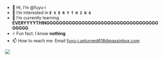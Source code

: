 

- 👋 Hi, I’m @fuyu-i
- 👀 I’m interested in **`E V E R Y T H I N G`**
- 🌱 I’m currently learning **EVERYYYYTHINGGGGGGGGGGGGGGGGGGGGGGGGGGGGGGGGGGGGGGGG**
- ⚡ Fun fact: I know **nothing**
- 📫 How to reach me: Email [fuyu-i.upturned618@passinbox.com](mailto:fuyu-i.upturned618@passinbox.com)
<!---
- 💞️ I’m looking to collaborate on ... 
- 😄 Pronouns: ...
--->

<!---
fuyu-i/fuyu-i is a ✨ special ✨ repository because its `README.md` (this file) appears on your GitHub profile.
You can click the Preview link to take a look at your changes.
--->
![](https://komarev.com/ghpvc/?username=fuyu-i&style=pixel)
